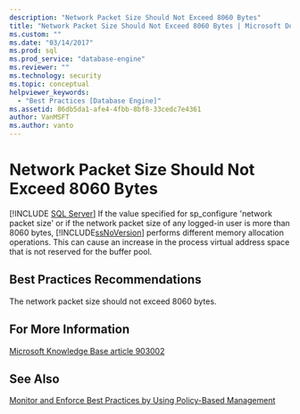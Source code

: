 ```yaml
---
description: "Network Packet Size Should Not Exceed 8060 Bytes"
title: "Network Packet Size Should Not Exceed 8060 Bytes | Microsoft Docs"
ms.custom: ""
ms.date: "03/14/2017"
ms.prod: sql
ms.prod_service: "database-engine"
ms.reviewer: ""
ms.technology: security
ms.topic: conceptual
helpviewer_keywords: 
  - "Best Practices [Database Engine]"
ms.assetid: 86db5da1-afe4-4fbb-8bf8-33cedc7e4361
author: VanMSFT
ms.author: vanto
---
```

# Network Packet Size Should Not Exceed 8060 Bytes
 [!INCLUDE [SQL Server](../../includes/applies-to-version/sqlserver.md)]
  If the value specified for sp_configure 'network packet size' or if the network packet size of any logged-in user is more than 8060 bytes, [!INCLUDE[ssNoVersion](../../includes/ssnoversion-md.md)] performs different memory allocation operations. This can cause an increase in the process virtual address space that is not reserved for the buffer pool.  
  
## Best Practices Recommendations  
 The network packet size should not exceed 8060 bytes.  
  
## For More Information  
 [Microsoft Knowledge Base article 903002](https://www.betaarchive.com/wiki/index.php?title=Microsoft_KB_Archive/903002)  
  
## See Also  
 [Monitor and Enforce Best Practices by Using Policy-Based Management](../../relational-databases/policy-based-management/monitor-and-enforce-best-practices-by-using-policy-based-management.md)  
  
  

